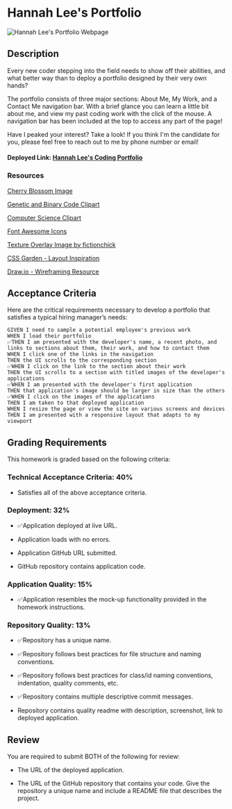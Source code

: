 # Hannah Lee's Portfolio

![Hannah Lee's Portfolio Webpage](./assets/images/)

## Description 
Every new coder stepping into the field needs to show off their abilities, and what better way than to deploy a portfolio designed by their very own hands? 

The portfolio consists of three major sections: About Me, My Work, and a Contact Me navigation bar. With a brief glance you can learn a little bit about me, and view my past coding work with the click of the mouse. A navigation bar has been included at the top to access any part of the page!

Have I peaked your interest? Take a look! If you think I'm the candidate for you, please feel free to reach out to me by phone number or email!

#### Deployed Link: [Hannah Lee's Coding Portfolio](https://hanlee-311.github.io/hannah-lee-portfolio/)

### Resources

[Cherry Blossom Image](https://www.kindpng.com/imgv/iRxbRm_cherry-blossom-png-free-download-cherry-blossom-tree/)

[Genetic and Binary Code Clipart](https://www.clipartmax.com/middle/m2H7G6Z5d3b1K9d3_dna-code-icon-clipart-dna-genetics-dna-binary/)

[Computer Science Clipart](https://www.clipartmax.com/middle/m2i8H7i8G6H7N4b1_technology-enhanced-science-investigations-computer-science-logo-png/)

[Font Awesome Icons](https://fontawesome.com/v4.7.0/)

[Texture Overlay Image by fictionchick](https://www.deviantart.com/fictionchick/art/Grunge-Texture-Overlay-PNG-428805936)

[CSS Garden - Layout Inspiration](http://www.csszengarden.com/215/)

[Draw.io - Wireframing Resource](https://app.diagrams.net/)

## Acceptance Criteria

Here are the critical requirements necessary to develop a portfolio that satisfies a typical hiring manager’s needs:

```
GIVEN I need to sample a potential employee's previous work
WHEN I load their portfolio
✅THEN I am presented with the developer's name, a recent photo, and links to sections about them, their work, and how to contact them
WHEN I click one of the links in the navigation
THEN the UI scrolls to the corresponding section
✅WHEN I click on the link to the section about their work
THEN the UI scrolls to a section with titled images of the developer's applications
✅WHEN I am presented with the developer's first application
THEN that application's image should be larger in size than the others
✅WHEN I click on the images of the applications
THEN I am taken to that deployed application
WHEN I resize the page or view the site on various screens and devices
THEN I am presented with a responsive layout that adapts to my viewport
```

## Grading Requirements

This homework is graded based on the following criteria: 

### Technical Acceptance Criteria: 40%

* Satisfies all of the above acceptance criteria.

### Deployment: 32%

* ✅Application deployed at live URL.

* Application loads with no errors.

* Application GitHub URL submitted.

* GitHub repository contains application code.

### Application Quality: 15%

* ✅Application resembles the mock-up functionality provided in the homework instructions.

### Repository Quality: 13%

* ✅Repository has a unique name.

* ✅Repository follows best practices for file structure and naming conventions.

* ✅Repository follows best practices for class/id naming conventions, indentation, quality comments, etc.

* ✅Repository contains multiple descriptive commit messages.

* Repository contains quality readme with description, screenshot, link to deployed application.

## Review

You are required to submit BOTH of the following for review:

* The URL of the deployed application.

* The URL of the GitHub repository that contains your code. Give the repository a unique name and include a README file that describes the project.

